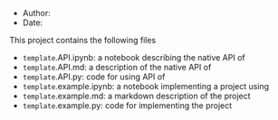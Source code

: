 <!-- toc -->



<!-- tocstop -->

- Author: <your name>
- Date: <date>

<Describe all the files in the projects>

This project contains the following files

- `template`.API.ipynb: a notebook describing the native API of <Package>
- `template`.API.md: a description of the native API of <Package>
- `template`.API.py: code for using API of <Package>
- `template`.example.ipynb: a notebook implementing a project using <Package>
- `template`.example.md: a markdown description of the project
- `template`.example.py: code for implementing the project

